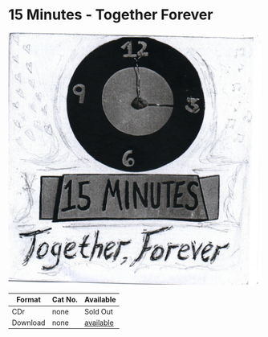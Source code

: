 # 15 Minutes - Together Forever

![Cover image for 15 Minutes](images/15-minutes-together-forever.jpg)

| Format | Cat No. | Available |
|---|---|---|
| CDr | none| Sold Out |
| Download | none | [available](https://makethatatakerecords.bandcamp.com/album/together-forever) |